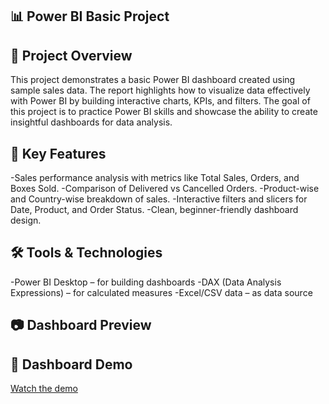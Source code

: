 ## 📊 Power BI Basic Project
## 📌 Project Overview
This project demonstrates a basic Power BI dashboard created using sample sales data. The report highlights how to visualize data effectively with Power BI by building interactive charts, KPIs, and filters.
The goal of this project is to practice Power BI skills and showcase the ability to create insightful dashboards for data analysis.

## 🚀 Key Features
-Sales performance analysis with metrics like Total Sales, Orders, and Boxes Sold.
-Comparison of Delivered vs Cancelled Orders.
-Product-wise and Country-wise breakdown of sales.
-Interactive filters and slicers for Date, Product, and Order Status.
-Clean, beginner-friendly dashboard design.

## 🛠️ Tools & Technologies
-Power BI Desktop – for building dashboards
-DAX (Data Analysis Expressions) – for calculated measures
-Excel/CSV data – as data source

## 📷 Dashboard Preview
## 🎥 Dashboard Demo
[Watch the demo](working.mp4)
